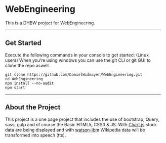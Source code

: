# WebEngineering
This is a DHBW project for WebEngineering.

---
## Get Started
Execute the following commands in your console to get started: (Linux users)
When you're using windows you can use the git CLI or git GUI to clone the repo aswell.
```
git clone https://github.com/DanielWidmayer/WebEngineering.git
cd WebEngineering
npm install --no-audit
npm start
```

---
## About the Project
This project is a one page project that includes the use of bootstrap, Query, sass, gulp and of course the Basic HTML5, CSS3 & JS.
With [Chart.js](https://www.chartjs.org/) stock data are being displayed and with [watson-ibm](https://www.ibm.com/watson) Wikipedia data will be transformed into speech (tts).
